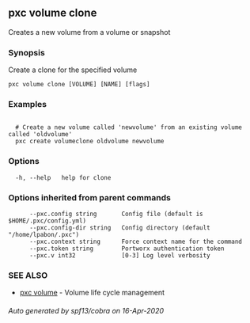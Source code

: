 ## pxc volume clone

Creates a new volume from a volume or snapshot

### Synopsis

Create a clone for the specified volume

```
pxc volume clone [VOLUME] [NAME] [flags]
```

### Examples

```

  # Create a new volume called 'newvolume' from an existing volume called 'oldvolume'
  pxc create volumeclone oldvolume newvolume
```

### Options

```
  -h, --help   help for clone
```

### Options inherited from parent commands

```
      --pxc.config string       Config file (default is $HOME/.pxc/config.yml)
      --pxc.config-dir string   Config directory (default "/home/lpabon/.pxc")
      --pxc.context string      Force context name for the command
      --pxc.token string        Portworx authentication token
      --pxc.v int32             [0-3] Log level verbosity
```

### SEE ALSO

* [pxc volume](pxc_volume.md)	 - Volume life cycle management

###### Auto generated by spf13/cobra on 16-Apr-2020
